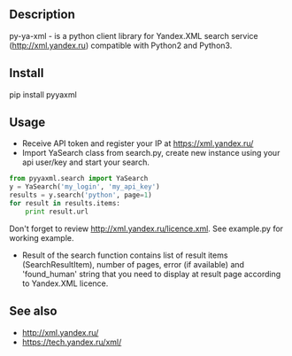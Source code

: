 Description
------------------------
py-ya-xml - is a python client library for Yandex.XML search service (http://xml.yandex.ru) compatible with
Python2 and Python3.

Install
------------------------
pip install pyyaxml

Usage
------------------------
- Receive API token and register your IP at https://xml.yandex.ru/ 
- Import YaSearch class from search.py, create new instance using your api user/key and start your search.
```python
from pyyaxml.search import YaSearch
y = YaSearch('my_login', 'my_api_key')
results = y.search('python', page=1)
for result in results.items:
    print result.url
```
Don't forget to review http://xml.yandex.ru/licence.xml. See example.py for working example.
- Result of the search function contains list of result items (SearchResultItem), number of pages, error (if available)
and 'found_human' string that you need to display at result page according to Yandex.XML licence.

See also
------------------------
- http://xml.yandex.ru/
- https://tech.yandex.ru/xml/
